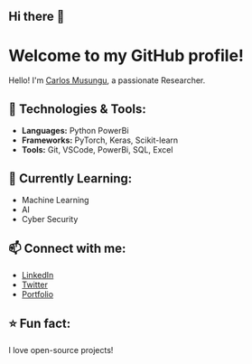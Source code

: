 ## Hi there 👋

# Welcome to my GitHub profile!

Hello! I'm [Carlos Musungu](https://github.com/mirrorline), a passionate Researcher.

## 🔧 Technologies & Tools:
- **Languages:** Python PowerBi
- **Frameworks:** PyTorch, Keras, Scikit-learn
- **Tools:** Git, VSCode, PowerBi, SQL, Excel

## 🚀 Currently Learning:
- Machine Learning
- AI
- Cyber Security

## 📫 Connect with me:
- [LinkedIn](https://www.linkedin.com/in/caloswanjala)
- [Twitter](https://twitter.com/johnDoe)
- [Portfolio](caloswanjal.wixsite.com/carloswanjala@gmail.com)

## ⭐️ Fun fact:
I love open-source projects!
















<!--
**mirrorline/mirrorline** is a ✨ _special_ ✨ repository because its `README.md` (this file) appears on your GitHub profile.

Here are some ideas to get you started:

- 🔭 I’m currently working on ...
- 🌱 I’m currently learning ...
- 👯 I’m looking to collaborate on ...
- 🤔 I’m looking for help with ...
- 💬 Ask me about ...
- 📫 How to reach me: ...
- 😄 Pronouns: ...
- ⚡ Fun fact: ...
-->
